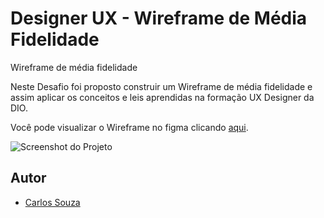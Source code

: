 
# Designer UX - Wireframe de Média Fidelidade

Wireframe de média fidelidade

Neste Desafio foi proposto construir um Wireframe de média fidelidade e assim aplicar os conceitos e leis aprendidas na formação UX Designer da DIO.

Você pode visualizar o Wireframe no figma clicando [aqui](https://www.figma.com/file/2by5BnRQZEm9PY5r1QeEWU/Wireframe-de-M%C3%A9dia-Fidelidade?type=design&node-id=0%3A1&mode=design&t=9Iwjoo3mjCpfRZ34-1).

![Screenshot do Projeto](https://imgur.com/G2SyTKn.png)

## Autor

- [Carlos Souza](https://github.com/JCarlos163)
